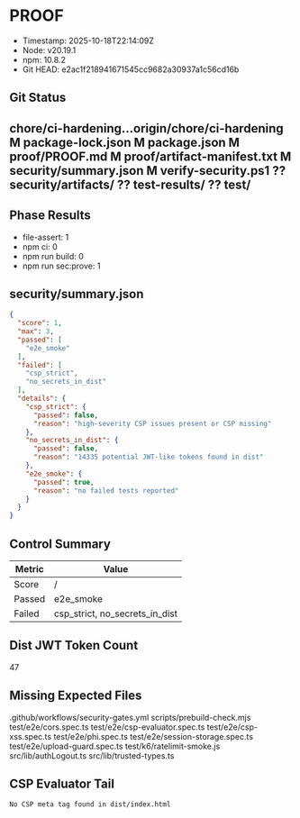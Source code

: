 # PROOF

- Timestamp: 2025-10-18T22:14:09Z
- Node: v20.19.1
- npm:  10.8.2
- Git HEAD: e2ac1f218941671545cc9682a30937a1c56cd16b

## Git Status

## chore/ci-hardening...origin/chore/ci-hardening  M package-lock.json  M package.json  M proof/PROOF.md  M proof/artifact-manifest.txt  M security/summary.json  M verify-security.ps1 ?? security/artifacts/ ?? test-results/ ?? test/

## Phase Results
- file-assert: 1
- npm ci: 0
- npm run build: 0
- npm run sec:prove: 1

## security/summary.json
```json
{
  "score": 1,
  "max": 3,
  "passed": [
    "e2e_smoke"
  ],
  "failed": [
    "csp_strict",
    "no_secrets_in_dist"
  ],
  "details": {
    "csp_strict": {
      "passed": false,
      "reason": "high-severity CSP issues present or CSP missing"
    },
    "no_secrets_in_dist": {
      "passed": false,
      "reason": "14335 potential JWT-like tokens found in dist"
    },
    "e2e_smoke": {
      "passed": true,
      "reason": "no failed tests reported"
    }
  }
}

```

## Control Summary
| Metric | Value |
| --- | --- |
| Score |  /  |
| Passed | e2e_smoke |
| Failed | csp_strict, no_secrets_in_dist |

## Dist JWT Token Count
47

## Missing Expected Files
.github/workflows/security-gates.yml
scripts/prebuild-check.mjs
test/e2e/cors.spec.ts
test/e2e/csp-evaluator.spec.ts
test/e2e/csp-xss.spec.ts
test/e2e/phi.spec.ts
test/e2e/session-storage.spec.ts
test/e2e/upload-guard.spec.ts
test/k6/ratelimit-smoke.js
src/lib/authLogout.ts
src/lib/trusted-types.ts

## CSP Evaluator Tail
``` 
No CSP meta tag found in dist/index.html
```
